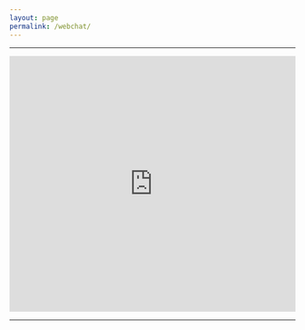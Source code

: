 ```yaml
---
layout: page
permalink: /webchat/
---
```


* * * * *

<iframe src="https://kiwiirc.com/client?settings=b59433e376dd254b52a19997dba97806" style="border:0; width:100%; height:450px;"></iframe>

* * * * *
